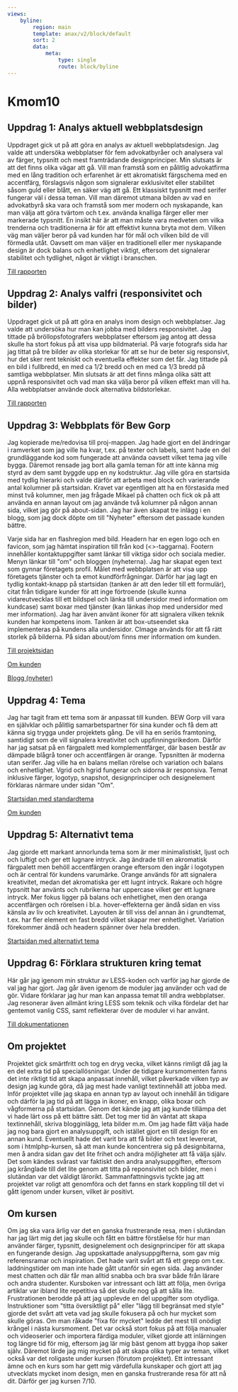 ```yaml
---
views:
    byline:
        region: main
        template: anax/v2/block/default
        sort: 2
        data:
            meta:
                type: single
                route: block/byline
---
```

Kmom10
=========================

## Uppdrag 1: Analys aktuell webbplatsdesign

Uppdraget gick ut på att göra en analys av aktuell webbplatsdesign. Jag valde att undersöka webbplatser för fem advokatbyråer och analysera val av färger, typsnitt och mest framträdande designprinciper. Min slutsats är att det finns olika vägar att gå. Vill man framstå som en pålitlig advokatfirma med en lång tradition och erfarenhet är ett akromatiskt färgschema med en accentfärg, förslagsvis någon som signalerar exklusivitet eller stabilitet såsom guld eller blått, en säker väg att gå. Ett klassiskt typsnitt med serifer fungerar väl i dessa teman. Vill man däremot utmana bilden av vad en advokatbyrå ska vara och framstå som mer modern och nyskapande, kan man välja att göra tvärtom och t.ex. använda knalliga färger eller mer markerade typsnitt. En insikt här är att man måste vara medveten om vilka trenderna och traditionerna är för att effektivt kunna bryta mot dem. Vilken väg man väljer beror på vad kunden har för mål och vilken bild de vill förmedla utåt. Oavsett om man väljer en traditionell eller mer nyskapande design är dock balans och enhetlighet viktigt, eftersom det signalerar stabilitet och tydlighet, något är viktigt i branschen.

[Till rapporten](http://www.student.bth.se/~hepa19/dbwebb-kurser/design/me/redovisa/htdocs/rapport/webbplatsdesign)

## Uppdrag 2: Analys valfri (responsivitet och bilder)

Uppdraget gick ut på att göra en analys inom design och webbplatser. Jag valde att undersöka hur man kan jobba med bilders responsivitet. Jag tittade på bröllopsfotografers webbplatser eftersom jag antog att dessa skulle ha stort fokus på att visa upp bildmaterial. På varje fotografs sida har jag tittat på tre bilder av olika storlekar för att se hur de beter sig responsivt, hur det sker rent tekniskt och eventuella effekter som det får. Jag tittade på en bild i fullbredd, en med ca 1/2 bredd och en med ca 1/3 bredd på samtliga webbplatser. Min slutsats är att det finns många olika sätt att uppnå responsivitet och vad man ska välja beror på vilken effekt man vill ha. Alla webbplatser använde dock alternativa bildstorlekar.

[Till rapporten](http://www.student.bth.se/~hepa19/dbwebb-kurser/design/me/redovisa/htdocs/rapport/design-och-webbplatser)

## Uppdrag 3: Webbplats för Bew Gorp

Jag kopierade me/redovisa till proj-mappen. Jag hade gjort en del ändringar i ramverket som jag ville ha kvar, t.ex. på texter och labels, samt hade en del grundläggande kod som fungerade att använda oavsett vilket tema jag ville bygga. Däremot rensade jag bort alla gamla teman för att inte känna mig styrd av dem samt byggde upp en ny kodstruktur. Jag ville göra en startsida med tydlig hierarki och valde därför att arbeta med block och varierande antal kolumner på startsidan. Kravet var egentligen att ha en förstasida med minst två kolumner, men jag frågade Mikael på chatten och fick ok på att använda en annan layout om jag använde två kolumner på någon annan sida, vilket jag gör på about-sidan. Jag har även skapat tre inlägg i en blogg, som jag dock döpte om till "Nyheter" eftersom det passade kunden bättre.

Varje sida har en flashregion med bild. Headern har en egen logo och en favicon, som jag hämtat inspiration till från kod (<>-taggarna). Footern innehåller kontaktuppgifter samt länkar till viktiga sidor och sociala medier. Menyn länkar till "om" och bloggen (nyheterna). Jag har skapat egen text som gynnar företagets profil. Målet med webbplatsen är att visa upp företagets tjänster och ta emot kundförfrågningar. Därför har jag lagt en tydlig kontakt-knapp på startsidan (tanken är att den leder till ett formulär), citat från tidigare kunder för att inge förtroende (skulle kunna vidareutvecklas till ett bildspel och länka till undersidor med information om kundcase) samt boxar med tjänster (kan länkas ihop med undersidor med mer information). Jag har även använt ikoner för att signalera vilken teknik kunden har kompetens inom. Tanken är att box-utseendet ska implementeras på kundens alla undersidor. CImage används för att få rätt storlek på bilderna. På sidan about/om finns mer information om kunden.

[Till projektsidan](http://www.student.bth.se/~hepa19/dbwebb-kurser/design/me/proj/redovisa/htdocs/)

[Om kunden](http://www.student.bth.se/~hepa19/dbwebb-kurser/design/me/proj/redovisa/htdocs/om)

[Blogg (nyheter)](http://www.student.bth.se/~hepa19/dbwebb-kurser/design/me/proj/redovisa/htdocs/blogg)

## Uppdrag 4: Tema

Jag har tagit fram ett tema som är anpassat till kunden. BEW Gorp vill vara en självklar och pålitlig samarbetspartner för sina kunder och få dem att känna sig trygga under projektets gång. De vill ha en seriös framtoning, samtidigt som de vill signalera kreativitet och uppfinningsrikedom. Därför har jag satsat på en färgpalett med komplementfärger, där basen består av dämpade blågrå toner och accentfärgen är orange. Typsnitten är moderna utan serifer. Jag ville ha en balans mellan rörelse och variation och balans och enhetlighet. Vgrid och hgrid fungerar och sidorna är responsiva. Temat inklusive färger, logotyp, snapshot, designprinciper och designelement förklaras närmare under sidan "Om".

[Startsidan med standardtema](http://www.student.bth.se/~hepa19/dbwebb-kurser/design/me/proj/redovisa/htdocs/?style=proj)

[Om kunden](http://www.student.bth.se/~hepa19/dbwebb-kurser/design/me/proj/redovisa/htdocs/om)

## Uppdrag 5: Alternativt tema

Jag gjorde ett markant annorlunda tema som är mer minimalistiskt, ljust och och luftigt och ger ett lugnare intryck. Jag ändrade till en akromatisk färgpalett men behöll accentfärgen orange eftersom den ingår i logotypen och är central för kundens varumärke. Orange används för att signalera kreativitet, medan det akromatiska ger ett lugnt intryck. Rakare och högre typsnitt har använts och rubrikerna har uppercase vilket ger ett lugnare intryck. Mer fokus ligger på balans och enhetlighet, men den oranga accentfärgen och rörelsen i bl.a. hover-effekterna ger ändå sidan en viss känsla av liv och kreativitet. Layouten är till viss del annan än i grundtemat, t.ex. har fler element en fast bredd vilket skapar mer enhetlighet. Variation förekommer ändå och headern spänner över hela bredden.

[Startsidan med alternativt tema](http://www.student.bth.se/~hepa19/dbwebb-kurser/design/me/proj/redovisa/htdocs/?style=alternative)


## Uppdrag 6: Förklara strukturen kring temat

Här går jag igenom min struktur av LESS-koden och varför jag har gjorde de val jag har gjort. Jag går även igenom de moduler jag använder och vad de gör. Vidare förklarar jag hur man kan anpassa temat till andra webbplatser. Jag resonerar även allmänt kring LESS som teknik och vilka fördelar det har gentemot vanlig CSS, samt reflekterar över de moduler vi har använt.

[Till dokumentationen](http://www.student.bth.se/~hepa19/dbwebb-kurser/design/me/proj/redovisa/htdocs/dokumentation)

## Om projektet
Projektet gick smärtfritt och tog en dryg vecka, vilket känns rimligt då jag la en del extra tid på speciallösningar. Under de tidigare kursmomenten fanns det inte riktigt tid att skapa anpassat innehåll, vilket påverkade vilken typ av design jag kunde göra, då jag mest hade vanligt textinnehåll att jobba med. Inför projektet ville jag skapa en annan typ av layout och innehåll än tidigare och därför la jag tid på att lägga in ikoner, en knapp, olika boxar och vågformerna på startsidan. Genom det kände jag att jag kunde tillämpa det vi hade lärt oss på ett bättre sätt. Det tog mer tid än väntat att skapa textinnehåll, skriva blogginlägg, leta bilder m.m. Om jag hade fått välja hade jag nog bara gjort en analysuppgift, och istället gjort en till design för en annan kund. Eventuellt hade det varit bra att få bilder och text levererat, som i htmlphp-kursen, så att man kunde koncentrera sig på designbitarna, men å andra sidan gav det lite frihet och andra möjligheter att få välja själv. Det som kändes svårast var faktiskt den andra analysuppgiften, eftersom jag krånglade till det lite genom att titta på reponsivitet och bilder, men i slutändan var det väldigt lärorikt. Sammanfattningsvis tyckte jag att projektet var roligt att genomföra och det fanns en stark koppling till det vi gått igenom under kursen, vilket är positivt.

## Om kursen
Om jag ska vara ärlig var det en ganska frustrerande resa, men i slutändan har jag lärt mig det jag skulle och fått en bättre förståelse för hur man använder färger, typsnitt, designelement och designprinciper för att skapa en fungerande design. Jag uppskattade analysuppgifterna, som gav mig referensramar och inspiration. Det hade varit svårt att få ett grepp om t.ex. laddningstider om man inte hade gått utanför sin egen sida. Jag använder mest chatten och där får man alltid snabba och bra svar både från lärare och andra studenter. Kursboken var intressant och lätt att följa, men övriga artiklar var ibland lite repetitiva så det skulle nog gå att sålla lite. Frustrationen berodde på att jag upplevde en del uppgifter som otydliga. Instruktioner som "titta översiktligt på" eller "lägg till begränsat med style" gjorde det svårt att veta vad jag skulle fokusera på och hur mycket som skulle göras. Om man råkade "fixa för mycket" ledde det mest till onödigt krångel i nästa kursmoment. Det var också stort fokus på att följa manualer och videoserier och importera färdiga moduler, vilket gjorde att inlärningen tog längre tid för mig, eftersom jag lär mig bäst genom att bygga ihop saker själv. Däremot lärde jag mig mycket på att skapa olika typer av teman, vilket också var det roligaste under kursen (förutom projektet). Ett intressant ämne och en kurs som har gett mig värdefulla kunskaper och gjort att jag utvecklats mycket inom design, men en ganska frustrerande resa för att nå dit. Därför ger jag kursen 7/10.
